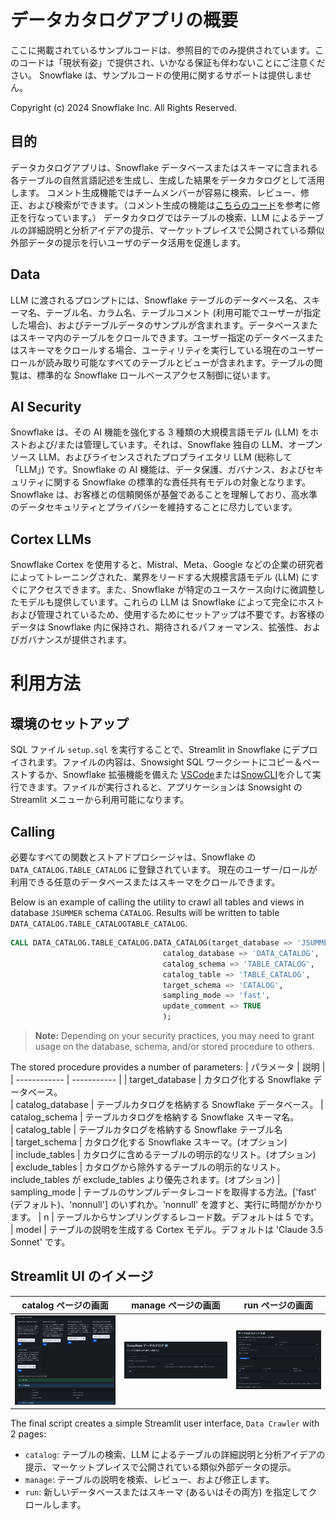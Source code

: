 # データカタログアプリの概要
ここに掲載されているサンプルコードは、参照目的でのみ提供されています。このコードは「現状有姿」で提供され、いかなる保証も伴わないことにご注意ください。
Snowflake は、サンプルコードの使用に関するサポートは提供しません。

Copyright (c) 2024 Snowflake Inc. All Rights Reserved.

## 目的
データカタログアプリは、Snowflake データベースまたはスキーマに含まれる各テーブルの自然言語記述を生成し、生成した結果をデータカタログとして活用します。
コメント生成機能ではチームメンバーが容易に検索、レビュー、修正、および検索ができます。（コメント生成の機能は[こちらのコード](https://github.com/Snowflake-Labs/sfguide-data-crawler)を参考に修正を行なっています。）
データカタログではテーブルの検索、LLM によるテーブルの詳細説明と分析アイデアの提示、マーケットプレイスで公開されている類似外部データの提示を行いユーザのデータ活用を促進します。

## Data
LLM に渡されるプロンプトには、Snowflake テーブルのデータベース名、スキーマ名、テーブル名、カラム名、テーブルコメント (利用可能でユーザーが指定した場合)、およびテーブルデータのサンプルが含まれます。データベースまたはスキーマ内のテーブルをクロールできます。ユーザー指定のデータベースまたはスキーマをクロールする場合、ユーティリティを実行している現在のユーザーロールが読み取り可能なすべてのテーブルとビューが含まれます。テーブルの閲覧は、標準的な Snowflake ロールベースアクセス制御に従います。

## AI Security
Snowflake は、その AI 機能を強化する 3 種類の大規模言語モデル (LLM) をホストおよび/または管理しています。それは、Snowflake 独自の LLM、オープンソース LLM、およびライセンスされたプロプライエタリ LLM (総称して「LLM」) です。Snowflake の AI 機能は、データ保護、ガバナンス、およびセキュリティに関する Snowflake の標準的な責任共有モデルの対象となります。Snowflake は、お客様との信頼関係が基盤であることを理解しており、高水準のデータセキュリティとプライバシーを維持することに尽力しています。

## Cortex LLMs
Snowflake Cortex を使用すると、Mistral、Meta、Google などの企業の研究者によってトレーニングされた、業界をリードする大規模言語モデル (LLM) にすぐにアクセスできます。また、Snowflake が特定のユースケース向けに微調整したモデルも提供しています。これらの LLM は Snowflake によって完全にホストおよび管理されているため、使用するためにセットアップは不要です。お客様のデータは Snowflake 内に保持され、期待されるパフォーマンス、拡張性、およびガバナンスが提供されます。

# 利用方法
## 環境のセットアップ
SQL ファイル `setup.sql` を実行することで、Streamlit in Snowflake にデプロイされます。ファイルの内容は、Snowsight SQL ワークシートにコピー＆ペーストするか、Snowflake 拡張機能を備えた [VSCode](https://docs.snowflake.com/en/user-guide/vscode-ext)または[SnowCLI](https://docs.snowflake.com/en/developer-guide/snowflake-cli-v2/index)を介して実行できます。ファイルが実行されると、アプリケーションは Snowsight の Streamlit メニューから利用可能になります。

## Calling
必要なすべての関数とストアドプロシージャは、Snowflake の `DATA_CATALOG.TABLE_CATALOG` に登録されています。
現在のユーザー/ロールが利用できる任意のデータベースまたはスキーマをクロールできます。

Below is an example of calling the utility to crawl all tables and views in database `JSUMMER` schema `CATALOG`. Results will be written to table `DATA_CATALOG.TABLE_CATALOGTABLE_CATALOG`.
```sql
CALL DATA_CATALOG.TABLE_CATALOG.DATA_CATALOG(target_database => 'JSUMMER',
                                  catalog_database => 'DATA_CATALOG',
                                  catalog_schema => 'TABLE_CATALOG',
                                  catalog_table => 'TABLE_CATALOG',
                                  target_schema => 'CATALOG',
                                  sampling_mode => 'fast', 
                                  update_comment => TRUE
                                  );
```

> **Note:** Depending on your security practices, you may need to grant usage on the database, schema, and/or stored procedure to others.

The stored procedure provides a number of parameters:
| パラメータ        | 説明 |
| ------------     | ----------- |
| target_database  | カタログ化する Snowflake データベース。  
| catalog_database | テーブルカタログを格納する Snowflake データベース。
| catalog_schema   | テーブルカタログを格納する Snowflake スキーマ名。    
| catalog_table  | テーブルカタログを格納する Snowflake テーブル名    
| target_schema | カタログ化する Snowflake スキーマ。(オプション)   
| include_tables   | カタログに含めるテーブルの明示的なリスト。(オプション)     
| exclude_tables  | カタログから除外するテーブルの明示的なリスト。include_tables が exclude_tables より優先されます。(オプション)
| sampling_mode   | テーブルのサンプルデータレコードを取得する方法。['fast' (デフォルト)、'nonnull'] のいずれか。'nonnull' を渡すと、実行に時間がかかります。
| n | テーブルからサンプリングするレコード数。デフォルトは 5 です。    
| model   | テーブルの説明を生成する Cortex モデル。デフォルトは 'Claude 3.5 Sonnet' です。    
 
## Streamlit UI のイメージ
catalog ページの画面     |manage ページの画面     | run ページの画面
:--------------------:|:--------------------:|:-------------------------:
![](images/catalog.png)|![](images/manage.png)|![](images/run.png)

The final script creates a simple Streamlit user interface, `Data Crawler` with 2 pages:
- `catalog`: テーブルの検索、LLM によるテーブルの詳細説明と分析アイデアの提示、マーケットプレイスで公開されている類似外部データの提示。
- `manage`: テーブルの説明を検索、レビュー、および修正します。
- `run`: 新しいデータベースまたはスキーマ (あるいはその両方) を指定してクロールします。
